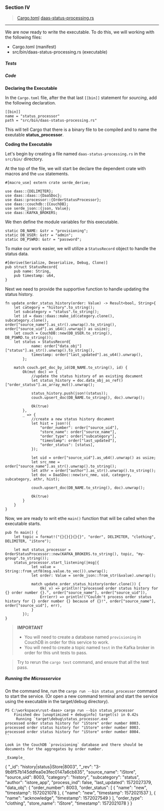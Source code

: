 ### Section IV
>[Cargo.toml](https://github.com/dsietz/rust-daas/blob/master/Cargo.toml)
>[daas-status-processing.rs](https://github.com/dsietz/rust-daas/blob/master/src/bin/daas-status-processing.rs)

---

We are now ready to write the executable. To do this, we will working with the following files:

+ Cargo.toml (manifest)
+ src/bin/daas-status-processing.rs (executable) 

##### Tests

 
##### Code

**Declaring the Executable**

In the `Cargo.toml` file, after the that last `[[bin]]` statement for _sourcing_, add the following declaration.

```
[[bin]]
name = "status_processor"
path = "src/bin/daas-status-processing.rs"
```

This will tell Cargo that there is a binary file to be compiled and to name the exeutable **status_processor**.

**Coding the Executable** 

Let's begin by creating a file named `daas-status-processing.rs` in the `src/bin/` directory.

At the top of the file, we will start be declare the dependent crate with macros and the `use` statements.

```
#[macro_use] extern crate serde_derive;

use daas::{DELIMITER};
use daas::daas::{DaaSDoc};
use daas::processor::{OrderStatusProcessor};
use daas::couchdb::{CouchDB};
use serde_json::{json, Value};
use daas::KAFKA_BROKERS;
```

We then define the module variables for this executable.

```
static DB_NAME: &str = "provisioning";
static DB_USER: &str = "admin";
static DB_PSWRD: &str = "password";
```

To make our work easier, we will utilize a `StatusRecord` object to handle the status data.

```
#[derive(Serialize, Deserialize, Debug, Clone)]
pub struct StatusRecord{
    pub name: String,
    pub timestamp: u64,
}
```

Next we need to provide the supportive function to handle updating the status history. 

```
fn update_order_status_history(order: Value) -> Result<bool, String>{
    let category = "history".to_string();
    let subcategory = "status".to_string();
    let id = daas::daas::make_id(category.clone(), subcategory.clone(), order["source_name"].as_str().unwrap().to_string(), order["source_uid"].as_u64().unwrap() as usize); 
    let couch = CouchDB::new(DB_USER.to_string(), DB_PSWRD.to_string());
    let status = StatusRecord{
            name: order["data_obj"]["status"].as_str().unwrap().to_string(),
            timestamp: order["last_updated"].as_u64().unwrap(),
        };

    match couch.get_doc_by_id(DB_NAME.to_string(), id) {
        Ok(mut doc) => {
            //update the status history of an existing document
            let status_history = doc.data_obj_as_ref()["order_status"].as_array_mut().unwrap();
            
            status_history.push(json!(status));
            couch.upsert_doc(DB_NAME.to_string(), doc).unwrap();

            Ok(true)       
        },
        _ => {
            //create a new status history document
            let hist = json!({
                "order_number": order["source_uid"],
                "store_name": order["source_name"],
                "order_type": order["subcategory"],
                "timestamp": order["last_updated"],
                "order_status": [status],
            });

            let uid = order["source_uid"].as_u64().unwrap() as usize;
            let src_nme = order["source_name"].as_str().unwrap().to_string();
            let athr = order["author"].as_str().unwrap().to_string();
            let doc = DaaSDoc::new(src_nme, uid, category, subcategory, athr, hist);

            couch.upsert_doc(DB_NAME.to_string(), doc).unwrap();

            Ok(true)
        }
    }
}
```

Now, we are ready to writ ethe `main()` function that will be called when the executable starts.

```
pub fn main() {
    let topic = format!("{}{}{}{}{}", "order", DELIMITER, "clothing", DELIMITER, "iStore");

    let mut status_processor = OrderStatusProcessor::new(KAFKA_BROKERS.to_string(), topic, "my-group".to_string());
    status_processor.start_listening(|msg|{
            let value = String::from_utf8(msg.value.to_vec()).unwrap();
            let order: Value = serde_json::from_str(&value).unwrap();

            match update_order_status_history(order.clone()) {
                Ok(_v) => println!("processed order status history for {} order number {}.", order["source_name"], order["source_uid"]),
                Err(err) => println!("Couldn't process order status history for {} order number {} because of {}!", order["source_name"], order["source_uid"], err),
            }
        });
}
```


> **IMPORTANT** 
> + You will need to create a database named `provisioning` in CouchDB in order for this service to work.
> + You will need to create a topic named `test` in the Kafka broker in order for this unit tests to pass.


>Try to rerun the `cargo test` command, and ensure that all the test pass.

##### Running the Microsservice

On the command line, run the `cargo run --bin status_processor` command to start the service. (Or open a new command terminal and start the service using the executable in the target/debug directory).

```
PS C:\workspace\rust-daas> cargo run --bin status_processor
    Finished dev [unoptimized + debuginfo] target(s) in 0.42s
     Running `target\debug\status_processor.exe`
processed order status history for "iStore" order number 8003.
processed order status history for "iStore" order number 8003.
processed order status history for "iStore" order number 8004.
``

Look in the CouchDB `provisioning` database and there should be documents for the aggregates by order number.

_Example_

```
{
  "_id": "history|status|iStore|8003",
  "_rev": "3-9b8f57b145ddfea0e3fec0147a6cb835",
  "source_name": "iStore",
  "source_uid": 8003,
  "category": "history",
  "subcategory": "status",
  "author": "istore_app",
  "process_ind": false,
  "last_updated": 1572027379,
  "data_obj": {
    "order_number": 8003,
    "order_status": [
      {
        "name": "new",
        "timestamp": 1572021078
      },
      {
        "name": "new",
        "timestamp": 1572021537
      },
      {
        "name": "acknowledge",
        "timestamp": 1572027549
      }
    ],
    "order_type": "clothing",
    "store_name": "iStore",
    "timestamp": 1572021078
  }
}
```
